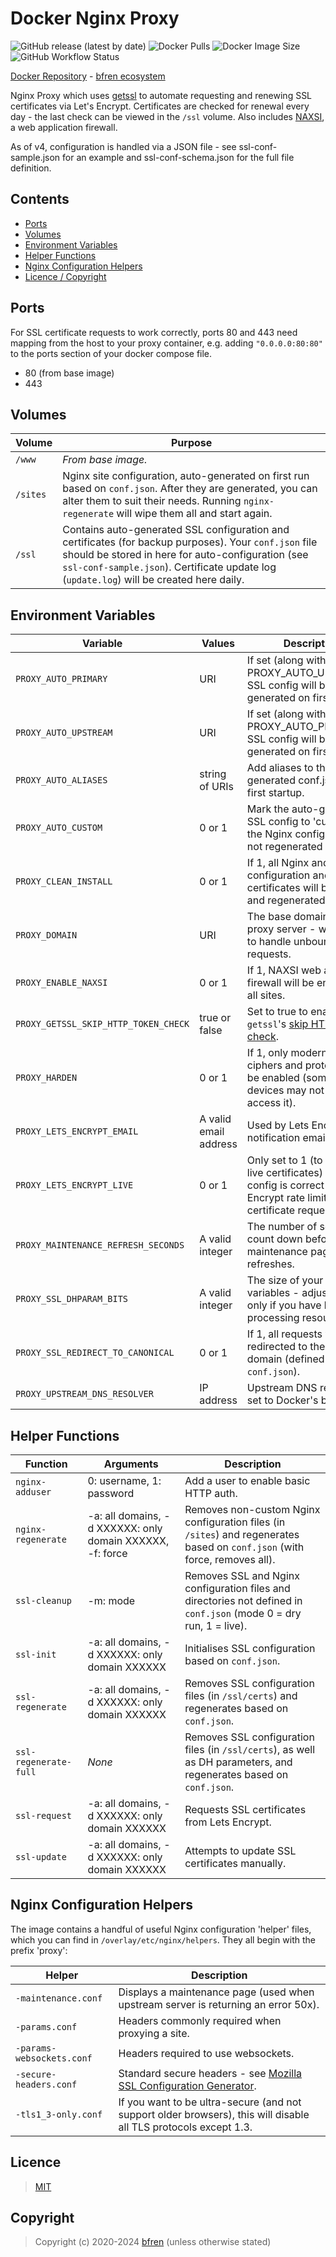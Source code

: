 # Docker Nginx Proxy

![GitHub release (latest by date)](https://img.shields.io/github/v/release/bfren/docker-nginx-proxy) ![Docker Pulls](https://img.shields.io/endpoint?url=https%3A%2F%2Fbfren.dev%2Fdocker%2Fpulls%2Fnginx-proxy) ![Docker Image Size](https://img.shields.io/endpoint?url=https%3A%2F%2Fbfren.dev%2Fdocker%2Fsize%2Fnginx-proxy) ![GitHub Workflow Status](https://img.shields.io/github/actions/workflow/status/bfren/docker-nginx-proxy/dev.yml?branch=main)

[Docker Repository](https://hub.docker.com/r/bfren/nginx-proxy) - [bfren ecosystem](https://github.com/bfren/docker)

Nginx Proxy which uses [getssl](https://github.com/srvrco/getssl) to automate requesting and renewing SSL certificates via Let's Encrypt.  Certificates are checked for renewal every day - the last check can be viewed in the `/ssl` volume.  Also includes [NAXSI](https://github.com/nbs-system/naxsi), a web application firewall.

As of v4, configuration is handled via a JSON file - see ssl-conf-sample.json for an example and ssl-conf-schema.json for the full file definition.

## Contents

* [Ports](#ports)
* [Volumes](#volumes)
* [Environment Variables](#environment-variables)
* [Helper Functions](#helper-functions)
* [Nginx Configuration Helpers](#nginx-configuration-helpers)
* [Licence / Copyright](#licence)

## Ports

For SSL certificate requests to work correctly, ports 80 and 443 need mapping from the host to your proxy container, e.g. adding `"0.0.0.0:80:80"` to the ports section of your docker compose file.

* 80 (from base image)
* 443

## Volumes

| Volume   | Purpose                                                                                                                                                                                                                                                   |
| -------- | --------------------------------------------------------------------------------------------------------------------------------------------------------------------------------------------------------------------------------------------------------- |
| `/www`   | *From base image.*                                                                                                                                                                                                                                        |
| `/sites` | Nginx site configuration, auto-generated on first run based on `conf.json`.  After they are generated, you can alter them to suit their needs.  Running `nginx-regenerate` will wipe them all and start again.                                            |
| `/ssl`   | Contains auto-generated SSL configuration and certificates (for backup purposes).  Your `conf.json` file should be stored in here for auto-configuration (see `ssl-conf-sample.json`).  Certificate update log (`update.log`) will be created here daily. |

## Environment Variables

| Variable                              | Values                | Description                                                                                                                                   | Default               |
| ------------------------------------- | --------------------- | --------------------------------------------------------------------------------------------------------------------------------------------- | --------------------- |
| `PROXY_AUTO_PRIMARY`                  | URI                   | If set (along with PROXY_AUTO_UPSTREAM) SSL config will be generated on first startup.                                                        | *None*                |
| `PROXY_AUTO_UPSTREAM`                 | URI                   | If set (along with PROXY_AUTO_PRIMARY) SSL config will be generated on first startup.                                                         | *None*                |
| `PROXY_AUTO_ALIASES`                  | string of URIs        | Add aliases to the auto-generated conf.json on first startup.                                                                                 | *None*                |
| `PROXY_AUTO_CUSTOM`                   | 0 or 1                | Mark the auto-generated SSL config to 'custom' so the Nginx configuration is not regenerated on startup.                                      | 0                     |
| `PROXY_CLEAN_INSTALL`                 | 0 or 1                | If 1, all Nginx and SSL configuration and certificates will be deleted and regenerated.                                                       | 0                     |
| `PROXY_DOMAIN`                        | URI                   | The base domain of the proxy server - will be used to handle unbound requests.                                                                | *None* - **required** |
| `PROXY_ENABLE_NAXSI`                  | 0 or 1                | If 1, NAXSI web application firewall will be enabled for all sites.                                                                           | 0                     |
| `PROXY_GETSSL_SKIP_HTTP_TOKEN_CHECK`  | true or false         | Set to true to enable `getssl`'s [skip HTTP token check](https://github.com/srvrco/getssl/wiki/Config-variables#skip_http_token_checkfalse).  | false                 |
| `PROXY_HARDEN`                        | 0 or 1                | If 1, only modern SSL ciphers and protocols will be enabled (some older devices may not be able to access it).                                | 0                     |
| `PROXY_LETS_ENCRYPT_EMAIL`            | A valid email address | Used by Lets Encrypt for notification emails.                                                                                                 | *None* - **required** |
| `PROXY_LETS_ENCRYPT_LIVE`             | 0 or 1                | Only set to 1 (to request live certificates) when your config is correct - Lets Encrypt rate limit certificate requests.                      | 0                     |
| `PROXY_MAINTENANCE_REFRESH_SECONDS`   | A valid integer       | The number of seconds to count down before the maintenance page auto-refreshes.                                                               | 6                     |
| `PROXY_SSL_DHPARAM_BITS`              | A valid integer       | The size of your DHPARAM variables - adjust down only if you have limited processing resources.                                               | 4096                  |
| `PROXY_SSL_REDIRECT_TO_CANONICAL`     | 0 or 1                | If 1, all requests will be redirected to the primary domain (defined in `conf.json`).                                                         | 0                     |
| `PROXY_UPSTREAM_DNS_RESOLVER`         | IP address            | Upstream DNS resolver - set to Docker's by default.                                                                                           | 127.0.0.11            |

## Helper Functions

| Function              | Arguments                                                 | Description                                                                                                                   |
| --------------------- | --------------------------------------------------------- | ----------------------------------------------------------------------------------------------------------------------------- |
| `nginx-adduser`       | 0: username, 1: password                                  | Add a user to enable basic HTTP auth.                                                                                         |
| `nginx-regenerate`    | -a: all domains, -d XXXXXX: only domain XXXXXX, -f: force | Removes non-custom Nginx configuration files (in `/sites`) and regenerates based on `conf.json` (with force, removes all).    |
| `ssl-cleanup`         | -m: mode                                                  | Removes SSL and Nginx configuration files and directories not defined in `conf.json` (mode 0 = dry run, 1 = live).            |
| `ssl-init`            | -a: all domains, -d XXXXXX: only domain XXXXXX            | Initialises SSL configuration based on `conf.json`.                                                                           |
| `ssl-regenerate`      | -a: all domains, -d XXXXXX: only domain XXXXXX            | Removes SSL configuration files (in `/ssl/certs`) and regenerates based on `conf.json`.                                       |
| `ssl-regenerate-full` | *None*                                                    | Removes SSL configuration files (in `/ssl/certs`), as well as DH parameters, and regenerates based on `conf.json`.            |
| `ssl-request`         | -a: all domains, -d XXXXXX: only domain XXXXXX            | Requests SSL certificates from Lets Encrypt.                                                                                  |
| `ssl-update`          | -a: all domains, -d XXXXXX: only domain XXXXXX            | Attempts to update SSL certificates manually.                                                                                 |

## Nginx Configuration Helpers

The image contains a handful of useful Nginx configuration 'helper' files, which you can find in `/overlay/etc/nginx/helpers`.  They all begin with the prefix 'proxy':

| Helper                    | Description                                                                                                      |
| ------------------------- | ---------------------------------------------------------------------------------------------------------------- |
| `-maintenance.conf`       | Displays a maintenance page (used when upstream server is returning an error 50x).                               |
| `-params.conf`            | Headers commonly required when proxying a site.                                                                  |
| `-params-websockets.conf` | Headers required to use websockets.                                                                              |
| `-secure-headers.conf`    | Standard secure headers - see [Mozilla SSL Configuration Generator](https://ssl-config.mozilla.org/).            |
| `-tls1_3-only.conf`       | If you want to be ultra-secure (and not support older browsers), this will disable all TLS protocols except 1.3. |

## Licence

> [MIT](https://mit.bfren.dev/2020)

## Copyright

> Copyright (c) 2020-2024 [bfren](https://bfren.dev) (unless otherwise stated)
